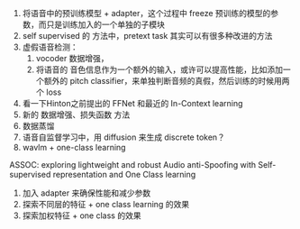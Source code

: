 1. 将语音中的预训练模型 + adapter，这个过程中 freeze 预训练的模型的参数，而只是训练加入的一个单独的子模块
2. self supervised 的 方法中，pretext task 其实可以有很多种改进的方法
3. 虚假语音检测：
	1. vocoder 数据增强，
	2. 将语音的 音色信息作为一个额外的输入，或许可以提高性能，比如添加一个额外的 pitch classifier，来单独判断音频的真假，然后训练的时候用两个 loss
4. 看一下Hinton之前提出的 FFNet 和最近的 In-Context learning
5. 新的 数据增强、损失函数 方法
6. 数据蒸馏
7. 语音自监督学习中，用 diffusion 来生成 discrete token？
8. wavlm + one-class learning

ASSOC: exploring lightweight and robust Audio anti-Spoofing with Self-supervised representation and One Class learning
1. 加入 adapter 来确保性能和减少参数
2. 探索不同层的特征 + one class learning 的效果
3. 探索加权特征 + one class 的效果